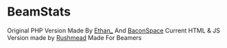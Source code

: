 # BeamStats
Original PHP Version Made By [Ethan_](https://beam.pro/Ethan_) And [BaconSpace](https://beam.pro/baconspace)
Current HTML & JS Version made by [Rushmead](https://beam.pro/Rushmead)
Made For Beamers

